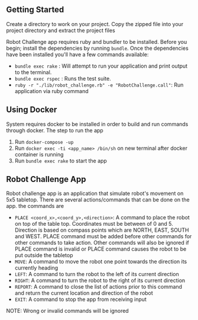 ## Getting Started
Create a directory to work on your project. Copy the zipped file into your project directory and extract the project files

Robot Challenge app requires ruby and bundler to be installed. Before you begin; install the dependencies by running `bundle`.
Once the dependencies have been installed you'll have a few commands available:
- `bundle exec rake`  : Will attempt to run your application and print output to the terminal.
- `bundle exec rspec` : Runs the test suite.
- `ruby -r "./lib/robot_challenge.rb" -e "RobotChallenge.call"`: Run application via ruby command


## Using Docker
System requires docker to be installed in order to build and run commands through docker. The step to run the app
1. Run `docker-compose -up`
2. Run `docker exec -ti <app_name> /bin/sh` on new terminal after docker container is running
3. Run `bundle exec rake` to start the app

## Robot Challenge App
Robot challenge app is an application that simulate robot's movement on 5x5 tabletop.
There are several actions/commands that can be done on the app. the commands are
- `PLACE <coord_x>,<coord_y>,<direction>`: A command to place the robot on top of the table top. 
Coordinates must be between of 0 and 5. 
Direction is based on compass points which are NORTH, EAST, SOUTH and WEST.
PLACE command must be added before other commands for other commands to take action.
Other commands will also be ignored if PLACE command is invalid or PLACE command causes the robot to be put outside the tabletop 
- `MOVE`: A command to move the robot one point towards the direction its currently heading
- `LEFT`: A command to turn the robot to the left of its current direction
- `RIGHT`:  A command to turn the robot to the right of its current direction
- `REPORT`: A command to close the list of actions prior to this command and return the current location and direction of the robot
- `EXIT`: A command to stop the app from receiving input

NOTE: Wrong or invalid commands will be ignored
